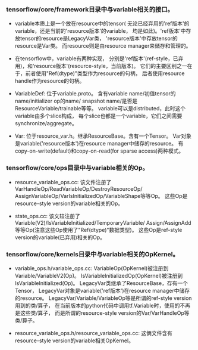 ### tensorflow/core/framework目录中与variable相关的接口。

- variable本质上是一个放在resource中的tensor(
无论已经弃用的'ref版本'的variable，还是当前的'resource版本'的variable，
均是如此)。'ref版本'中存放tensor的resource是LegacyVar类，
'resource版本'中存放tensor的resource是Var类。
而resource则是由resource manager来储存和管理的。

- 在tensorflow中，variable有两种实现，
分别是'ref版本'(ref-style，已弃用)，和'resource版本'(resource-style，当前版本)。
它们的主要区别之一在于，前者使用"Ref(dtype)"类型作为resource的句柄，
后者使用resource handle作为resource的句柄。

- VariableDef: 位于variable.proto。
含有variable name/初值tensor的name/initializer op的name/
snapshot name/是否是ResourceVariable/trainable等等。
variable可以是distributed，此时这个variable由多个slice构成，
每个slice也都是一个variable，它们之间需要synchronize/aggregate。

- Var: 位于resource\_var.h。继承ResourceBase。含有一个Tensor。
Var对象是variable('resource版本')在resource manager中储存的resource。
有copy-on-write(default)和copy-on-read(for sparse access)两种模式。

### tensorflow/core/ops目录中与variable相关的Op。

- resource\_variable\_ops.cc:
该文件注册了VarHandleOp/ReadVariableOp/DestroyResourceOp/
AssignVariableOp/VarIsInitializedOp/VariableShape等等Op。
这些Op是resource-style version的variable相关的Op。

- state\_ops.cc:
该文较注册了Variable(V2)/IsVariableInitialized/TemporaryVariable/
Assign/AssignAdd等等Op(注意这些Op使用了"Ref(dtype)"数据类型)。
这些Op是ref-style version的variable(已弃用)相关的Op。

### tensorflow/core/kernels目录中与variable相关的OpKernel。

- variable\_ops.h/variable\_ops.cc:
VariableOp(OpKernel)被注册到Variable/VariableV2(Op)。
IsVariableInitializedOp(OpKernel)被注册到IsVariableInitialized(Op)。
LegacyVar类继承了ResourceBase，存有一个Tensor，
LegacyVar对象是variable('ref版本')在resource manager中储存的resource。
LegacyVar/Variable/VariableOp等是所谓的ref-style version用到的类/算子，
在当前版本的python代码中调用tf.Variable时，使用的不再是这些类/算子，
而是所谓的resource-style version的Var/VarHandleOp等类/算子。

- resource\_variable\_ops.h/resource\_variable\_ops.cc:
这俩文件含有resource-style version的variable相关OpKernel。

